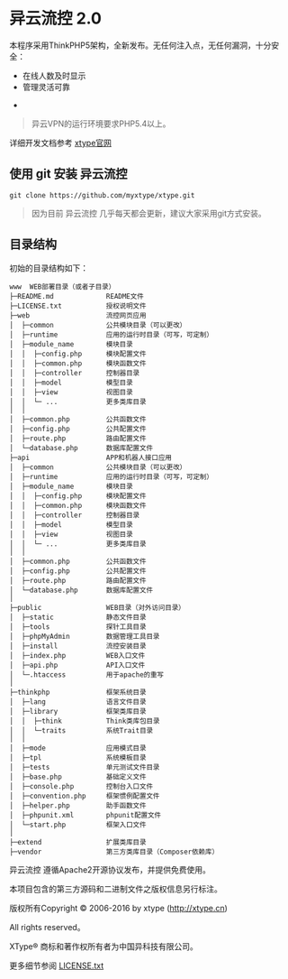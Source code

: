 异云流控 2.0
===============

本程序采用ThinkPHP5架构，全新发布。无任何注入点，无任何漏洞，十分安全：

 + 在线人数及时显示
 + 管理灵活可靠
 + ~~~

> 异云VPN的运行环境要求PHP5.4以上。

详细开发文档参考 [xtype官网](http://c.xtype.cn/)

## 使用 git 安装 异云流控
~~~
git clone https://github.com/myxtype/xtype.git
~~~
> 因为目前 异云流控 几乎每天都会更新，建议大家采用git方式安装。

## 目录结构

初始的目录结构如下：

~~~
www  WEB部署目录（或者子目录）
├─README.md             README文件
├─LICENSE.txt           授权说明文件
├─web           		流控网页应用
│  ├─common             公共模块目录（可以更改）
│  ├─runtime            应用的运行时目录（可写，可定制）
│  ├─module_name        模块目录
│  │  ├─config.php      模块配置文件
│  │  ├─common.php      模块函数文件
│  │  ├─controller      控制器目录
│  │  ├─model           模型目录
│  │  ├─view            视图目录
│  │  └─ ...            更多类库目录
│  │
│  ├─common.php         公共函数文件
│  ├─config.php         公共配置文件
│  ├─route.php          路由配置文件
│  └─database.php       数据库配置文件
├─api           		APP和机器人接口应用
│  ├─common             公共模块目录（可以更改）
│  ├─runtime            应用的运行时目录（可写，可定制）
│  ├─module_name        模块目录
│  │  ├─config.php      模块配置文件
│  │  ├─common.php      模块函数文件
│  │  ├─controller      控制器目录
│  │  ├─model           模型目录
│  │  ├─view            视图目录
│  │  └─ ...            更多类库目录
│  │
│  ├─common.php         公共函数文件
│  ├─config.php         公共配置文件
│  ├─route.php          路由配置文件
│  └─database.php       数据库配置文件
│
├─public                WEB目录（对外访问目录）
│  ├─static          	静态文件目录
│  ├─tools          	探针工具目录
│  ├─phpMyAdmin         数据管理工具目录
│  ├─install          	流控安装目录
│  ├─index.php          WEB入口文件
│  ├─api.php          	API入口文件
│  └─.htaccess          用于apache的重写
│
├─thinkphp              框架系统目录
│  ├─lang               语言文件目录
│  ├─library            框架类库目录
│  │  ├─think           Think类库包目录
│  │  └─traits          系统Trait目录
│  │
│  ├─mode               应用模式目录
│  ├─tpl                系统模板目录
│  ├─tests              单元测试文件目录
│  ├─base.php           基础定义文件
│  ├─console.php        控制台入口文件
│  ├─convention.php     框架惯例配置文件
│  ├─helper.php         助手函数文件
│  ├─phpunit.xml        phpunit配置文件
│  └─start.php          框架入口文件
│
├─extend                扩展类库目录
├─vendor                第三方类库目录（Composer依赖库）
~~~

异云流控 遵循Apache2开源协议发布，并提供免费使用。

本项目包含的第三方源码和二进制文件之版权信息另行标注。

版权所有Copyright © 2006-2016 by xtype (http://xtype.cn)

All rights reserved。

XType® 商标和著作权所有者为中国异科技有限公司。

更多细节参阅 [LICENSE.txt](LICENSE.txt)